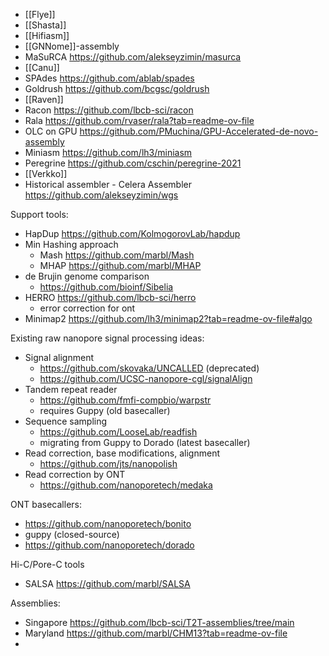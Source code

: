 - [[Flye]] 
- [[Shasta]]
- [[Hifiasm]] 
- [[GNNome]]-assembly 
- MaSuRCA https://github.com/alekseyzimin/masurca
- [[Canu]] 
- SPAdes https://github.com/ablab/spades
- Goldrush https://github.com/bcgsc/goldrush
- [[Raven]]
- Racon https://github.com/lbcb-sci/racon
- Rala https://github.com/rvaser/rala?tab=readme-ov-file
- OLC on GPU https://github.com/PMuchina/GPU-Accelerated-de-novo-assembly
- Miniasm https://github.com/lh3/miniasm
- Peregrine https://github.com/cschin/peregrine-2021
- [[Verkko]] 
- Historical assembler - Celera Assembler https://github.com/alekseyzimin/wgs

Support tools:
- HapDup https://github.com/KolmogorovLab/hapdup
- Min Hashing approach
	- Mash https://github.com/marbl/Mash
	- MHAP https://github.com/marbl/MHAP
- de Brujin genome comparison
	- https://github.com/bioinf/Sibelia
- HERRO https://github.com/lbcb-sci/herro
	- error correction for ont
- Minimap2 https://github.com/lh3/minimap2?tab=readme-ov-file#algo


Existing raw nanopore signal processing ideas:
- Signal alignment 
	- https://github.com/skovaka/UNCALLED (deprecated)
	- https://github.com/UCSC-nanopore-cgl/signalAlign
- Tandem repeat reader
	- https://github.com/fmfi-compbio/warpstr
	- requires Guppy (old basecaller)
- Sequence sampling
	- https://github.com/LooseLab/readfish
	- migrating from Guppy to Dorado (latest basecaller)
- Read correction, base modifications, alignment
	- https://github.com/jts/nanopolish
- Read correction by ONT
	- https://github.com/nanoporetech/medaka

ONT basecallers:
- https://github.com/nanoporetech/bonito
- guppy (closed-source)
- https://github.com/nanoporetech/dorado

Hi-C/Pore-C tools
- SALSA https://github.com/marbl/SALSA

Assemblies:
- Singapore https://github.com/lbcb-sci/T2T-assemblies/tree/main
- Maryland https://github.com/marbl/CHM13?tab=readme-ov-file
- 
